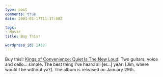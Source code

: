 ```yaml
---
type: post
comments: true
date: 2001-01-17T11:17:00Z

tags:
- Music
title: Buy This!

wordpress_id: 1438
---
```


Buy this!: [Kings of Convenience: Quiet Is The New Loud](http://www.amazon.co.uk/exec/obidos/ASIN/B000056MYN/o/qid=979729950/sr=8-2/026-2600903-5802001). Two guitars, voice and cello… simple. The best thing I've heard all [er…] year! [Jim, where would I be without ya?]. The album is released on January 29th. 
